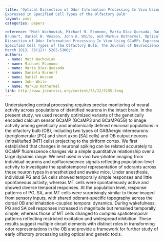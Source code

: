 ```yaml
---
title: 'Optical Dissection of Odor Information Processing In Vivo Using GCaMPs
Expressed in Specified Cell Types of the Olfactory Bulb'
layout: post
categories: papers

reference: "Matt Wachowiak, Michael N. Economo, Marta Díaz-Quesada, Daniela
Brunert, Daniel W. Wesson, John A. White, and Markus Rothermel. Optical
Dissection of Odor Information Processing In Vivo Using GCaMPs Expressed in
Specified Cell Types of the Olfactory Bulb. The Journal of Neuroscience, 20
March 2013, 33(12): 5285-5300;"
authors: 
 - name: Matt Wachowiak
 - name: Michael Economo
 - name: Marta Diaz-Quesada
 - name: Daniela Burnert
 - name: Daniel Wesson
 - name: John White
 - name: Markus Rothermel
link: http://www.jneurosci.org/content/33/12/5285.long
---
```


Understanding central processing requires precise monitoring of neural activity
across populations of identified neurons in the intact brain. In the present
study, we used recently optimized variants of the genetically encoded calcium
sensor GCaMP (GCaMP3 and GCaMPG5G) to image activity among genetically and
anatomically defined neuronal populations in the olfactory bulb (OB), including
two types of GABAergic interneurons (periglomerular [PG] and short axon [SA]
cells) and OB output neurons (mitral/tufted [MT] cells) projecting to the
piriform cortex. We first established that changes in neuronal spiking can be
related accurately to GCaMP fluorescence changes via a simple quantitative
relationship over a large dynamic range. We next used in vivo two-photon
imaging from individual neurons and epifluorescence signals reflecting
population-level activity to investigate the spatiotemporal representation of
odorants across these neuron types in anesthetized and awake mice. Under
anesthesia, individual PG and SA cells showed temporally simple responses and
little spontaneous activity, whereas MT cells were spontaneously active and
showed diverse temporal responses. At the population level, response patterns
of PG, SA, and MT cells were surprisingly similar to those imaged from sensory
inputs, with shared odorant-specific topography across the dorsal OB and
inhalation-coupled temporal dynamics. During wakefulness, PG and SA cell
responses increased in magnitude but remained temporally simple, whereas those
of MT cells changed to complex spatiotemporal patterns reflecting restricted
excitation and widespread inhibition. These results suggest multiple circuit
elements with distinct roles in transforming odor representations in the OB and
provide a framework for further study of early olfactory processing using
optical and genetic tools.
